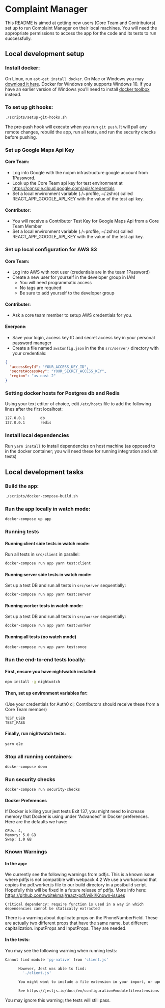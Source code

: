 # Complaint Manager

This README is aimed at getting new users (Core Team and Contributors) set up to run Complaint Manager on their local machines. You will need the appropriate permissions to access the app for the code and its tests to run successfully.  

## Local development setup

### Install docker:

On Linux, run `apt-get install docker`.
On Mac or Windows you may [download it here](https://www.docker.com/products/docker).
Docker for Windows only supports Windows 10.
If you have an earlier version of Windows you'll need to install [docker toolbox](https://docs.docker.com/toolbox/toolbox_install_windows/) instead.

### To set up git hooks:

```bash
./scripts/setup-git-hooks.sh
```

The pre-push hook will execute when you run `git push`.
It will pull any remote changes, rebuild the app, 
run all tests, and run the security checks before pushing.

### Set up Google Maps Api Key

#### Core Team:
  * Log into Google with the noipm infrastructure google account from 1Password.
  * Look up the Core Team api key for test environment at https://console.cloud.google.com/apis/credentials
  * Set  a local environment variable (./~profile, ~/.zshrc) called REACT_APP_GOOGLE_API_KEY with the value of the test api key.

#### Contributor: 
  * You will receive a Contributor Test Key for Google Maps Api from a Core Team Member
  * Set  a local environment variable (./~profile, ~/.zshrc) called REACT_APP_GOOGLE_API_KEY with the value of the test api key.

### Set up local configuration for AWS S3

#### Core Team:
* Log into AWS with root user (credentials are in the team 1Password)
* Create a new user for yourself in the developer group in IAM
  * You will need programmatic access
  * No tags are required
  * Be sure to add yourself to the developer group

#### Contributer:
  * Ask a core team member to setup AWS credentials for you.

#### Everyone:
* Save your login, access key ID and secret access key in your personal password manager
* Create a file named `awsConfig.json` in the the `src/server/` directory with your credentials:

```json
{
  "accessKeyId": "YOUR_ACCESS_KEY_ID",
  "secretAccessKey": "YOUR_SECRET_ACCESS_KEY",
  "region": "us-east-2"
}
```

### Setting docker hosts for Postgres db and Redis

Using your text editor of choice, edit ```/etc/hosts``` file to add the following lines after the first localhost: 

```bash
127.0.0.1       db
127.0.0.1       redis
```

### Install local dependencies

Run ```yarn install``` to install dependencies on host machine (as opposed to in the docker container; you will need these for running integration and unit tests)

## Local development tasks

### Build the app:

```bash
./scripts/docker-compose-build.sh
```

### Run the app locally in watch mode:

```bash
docker-compose up app
```

### Running tests

#### Running client side tests in watch mode:

Run all tests in `src/client` in parallel:

```bash
docker-compose run app yarn test:client
```

#### Running server side tests in watch mode:

Set up a test DB and run all tests in `src/server` sequentially:

```bash
docker-compose run app yarn test:server
```

#### Running worker tests in watch mode:

Set up a test DB and run all tests in `src/worker` sequentially:

```bash
docker-compose run app yarn test:worker
```

#### Running all tests (no watch mode)

```bash
docker-compose run app yarn test:once
```

### Run the end-to-end tests locally:

#### First, ensure you have nightwatch installed:

```bash
npm install -g nightwatch
```

#### Then, set up environment variables for:

(Use your credentials for Auth0 ci; Contributors should receive these from a Core Team member)

    TEST_USER
    TEST_PASS

#### Finally, run nightwatch tests:

```bash
yarn e2e
```

### Stop all running containers:

```bash
docker-compose down
```

### Run security checks

```
docker-compose run security-checks
```

#### Docker Preferences

If Docker is killing your jest tests Exit 137, you might need to increase memory that Docker is using under “Advanced” in Docker preferences. Here are the defaults we have:
```
CPUs: 4,
Memory: 5.0 GB
Swap: 1.0 GB
```

### Known Warnings

#### In the app:

We currently see the following warnings from pdfjs. This is a known issue where pdfjs is not compatible with webpack 4.2 
We use a workaround that copies the pdf.worker.js file to our build directory in a postbuild script.
Hopefully this will be fixed in a future release of pdfjs. 
More info here: https://github.com/wojtekmaj/react-pdf/wiki/Known-issues

```Critical dependency: require function is used in a way in which dependencies cannot be statically extracted```

There is a warning about duplicate props on the PhoneNumberField. These are actually two different props that have 
the same name, but different capitalization. inputProps and InputProps. They are needed.

#### In the tests:

You may see the following warning when running tests:

```bash
Cannot find module 'pg-native' from 'client.js'

      However, Jest was able to find:
      	'./client.js'

      You might want to include a file extension in your import, or update your 'moduleFileExtensions', which is currently ['web.js', 'js', 'web.ts', 'ts', 'web.tsx', 'tsx', 'json', 'web.jsx', 'jsx', 'node'].

      See https://jestjs.io/docs/en/configuration#modulefileextensions-array-string
 ```
 
 You may ignore this warning; the tests will still pass.
